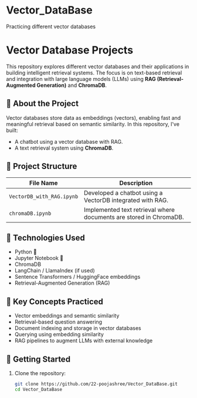# Vector_DataBase
Practicing different vector databases

# Vector Database Projects

This repository explores different vector databases and their applications in building intelligent retrieval systems. The focus is on text-based retrieval and integration with large language models (LLMs) using **RAG (Retrieval-Augmented Generation)** and **ChromaDB**.

## 📌 About the Project

Vector databases store data as embeddings (vectors), enabling fast and meaningful retrieval based on semantic similarity. In this repository, I've built:
- A chatbot using a vector database with RAG.
- A text retrieval system using **ChromaDB**.

## 📁 Project Structure

| File Name                    |  Description                                                       |
|------------------------------|--------------------------------------------------------------------|
| `VectorDB_with_RAG.ipynb`    | Developed a chatbot using a VectorDB integrated with RAG.          |
| `chromaDB.ipynb`             | Implemented text retrieval where documents are stored in ChromaDB. |

## 🧰 Technologies Used

- Python 🐍
- Jupyter Notebook 📒
- ChromaDB
- LangChain / LlamaIndex (if used)
- Sentence Transformers / HuggingFace embeddings
- Retrieval-Augmented Generation (RAG)

## 🧠 Key Concepts Practiced

- Vector embeddings and semantic similarity
- Retrieval-based question answering
- Document indexing and storage in vector databases
- Querying using embedding similarity
- RAG pipelines to augment LLMs with external knowledge

## 🚀 Getting Started

1. Clone the repository:
   ```bash
   git clone https://github.com/22-poojashree/Vector_DataBase.git
   cd Vector_DataBase


